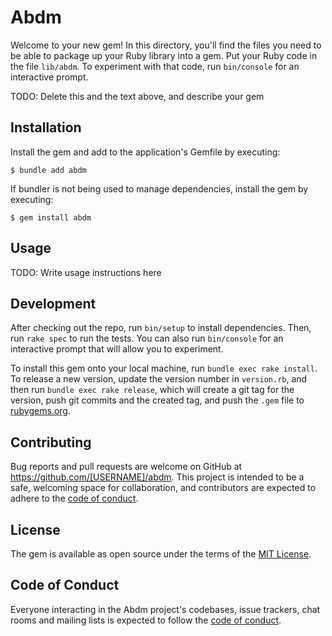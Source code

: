 # Abdm

Welcome to your new gem! In this directory, you'll find the files you need to be able to package up your Ruby library into a gem. Put your Ruby code in the file `lib/abdm`. To experiment with that code, run `bin/console` for an interactive prompt.

TODO: Delete this and the text above, and describe your gem

## Installation

Install the gem and add to the application's Gemfile by executing:

    $ bundle add abdm

If bundler is not being used to manage dependencies, install the gem by executing:

    $ gem install abdm

## Usage

TODO: Write usage instructions here

## Development

After checking out the repo, run `bin/setup` to install dependencies. Then, run `rake spec` to run the tests. You can also run `bin/console` for an interactive prompt that will allow you to experiment.

To install this gem onto your local machine, run `bundle exec rake install`. To release a new version, update the version number in `version.rb`, and then run `bundle exec rake release`, which will create a git tag for the version, push git commits and the created tag, and push the `.gem` file to [rubygems.org](https://rubygems.org).

## Contributing

Bug reports and pull requests are welcome on GitHub at https://github.com/[USERNAME]/abdm. This project is intended to be a safe, welcoming space for collaboration, and contributors are expected to adhere to the [code of conduct](https://github.com/[USERNAME]/abdm/blob/master/CODE_OF_CONDUCT.md).

## License

The gem is available as open source under the terms of the [MIT License](https://opensource.org/licenses/MIT).

## Code of Conduct

Everyone interacting in the Abdm project's codebases, issue trackers, chat rooms and mailing lists is expected to follow the [code of conduct](https://github.com/[USERNAME]/abdm/blob/master/CODE_OF_CONDUCT.md).
